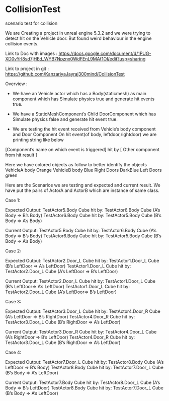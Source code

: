 # CollisionTest
scenario test for collision

We are Creating a project in unreal engine 5.3.2 and  we were trying to detect hit on the Vehicle door.
But found weird behaviour in the engine collision events.

Link to Doc with images :  https://docs.google.com/document/d/1PUG-XD0vYrI8sd7jHEd_WYB7Npznx0WdFEnL9MAf1OI/edit?usp=sharing

Link to project in git : https://github.com/KanzariyaJayraj300mind/CollisionTest

Overview : 
- We have an Vehicle actor which has a Body(staticmesh) as main component which has Simulate physics true and generate hit events true.
- We have a StaticMeshComponent’s Child DoorComponent which has 
Simulate physics false and generate hit event true.

- We are testing the hit event received from Vehicle’s body component and Door Component
On hit event(of body, leftdoor,rightdoor) we are printing string like below

[Component’s name on which event is triggered] hit by [ Other component from hit result ]

 Here we have colored objects as follow to better identify the objects
VehicleA body Orange
VehicleB body Blue
Right Doors DarkBlue
Left Doors green


Here are the Scenarios we are testing and expected and current result.
We have put the pairs of ActorA and ActorB  which are instance of same class.

Case 1:

Expected Output: 
TestActor5.Body Cube hit by: TestActor6.Body Cube (A’s Body  => B’s Body)
TestActor6.Body Cube hit by: TestActor5.Body Cube (B’s Body  => A’s Body)

Current Output:
TestActor5.Body Cube hit by: TestActor6.Body Cube (A’s Body  => B’s Body)
TestActor6.Body Cube hit by: TestActor5.Body Cube (B’s Body  => A’s Body)


Case 2:

Expected Output: 
TestActor2.Door_L Cube hit by: TestActor1.Door_L Cube (B’s LeftDoor => A’s LeftDoor)
TestActor1.Door_L Cube hit by: TestActor2.Door_L Cube (A’s LeftDoor => B’s LeftDoor)

Current Output:
TestActor2.Door_L Cube hit by: TestActor1.Door_L Cube (B’s LeftDoor=> A’s LeftDoor)
TestActor1.Door_L Cube hit by: TestActor2.Door_L Cube (A’s LeftDoor=> B’s LeftDoor)


Case 3:

Expected Output: 
TestActor3.Door_L Cube hit by: TestActor4.Door_R Cube (A’s LeftDoor => B’s RightDoor)
TestActor4.Door_R Cube hit by: TestActor3.Door_L Cube (B’s RightDoor => A’s LeftDoor)

Current Output:
TestActor3.Door_R Cube hit by: TestActor4.Door_L Cube (A’s RightDoor => B’s LeftDoor)
TestActor4.Door_R Cube hit by: TestActor3.Door_L Cube (B’s RightDoor => A’s LeftDoor)
























Case 4:



Expected Output: 
TestActor7.Door_L Cube hit by: TestActor8.Body Cube (A’s LeftDoor => B’s Body)
TestActor8.Body Cube hit by: TestActor7.Door_L Cube (B’s Body => A’s LeftDoor)

Current Output:
TestActor7.Body Cube hit by: TestActor8.Door_L Cube (A’s Body => B’s LeftDoor)
TestActor8.Body Cube hit by: TestActor7.Door_L Cube (B’s Body => A’s LeftDoor)

